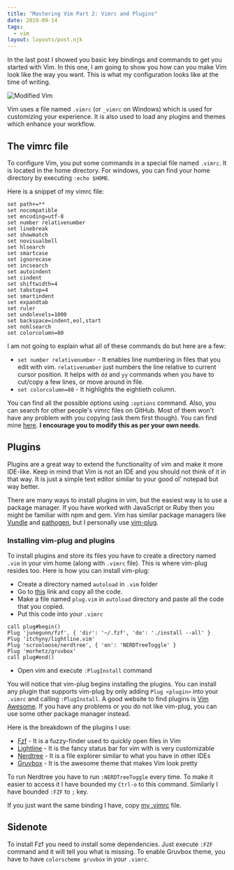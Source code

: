 ```yaml
---
title: "Mastering Vim Part 2: Vimrc and Plugins"
date: 2019-09-14
tags:
  - vim
layout: layouts/post.njk
---
```


In the last post I showed you basic key bindings and commands to get you started with Vim. In this one, I am going to show you how can you make Vim look like the way you want. This is what my configuration looks like at the time of writing.

![Modified Vim](/img/vim-modified.png "Modified Vim")

Vim uses a file named `.vimrc` (or `_vimrc` on Windows) which is used for customizing your experience. It is also used to load any plugins and themes which enhance your workflow.

## The vimrc file

To configure Vim, you put some commands in a special file named `.vimrc`. It is located in the home directory. For windows, you can find your home directory by executing `:echo $HOME`.

Here is a snippet of my vimrc file:

```text
set path+=**
set nocompatible
set encoding=utf-8
set number relativenumber
set linebreak
set showmatch
set novisualbell
set hlsearch
set smartcase
set ignorecase
set incsearch
set autoindent
set cindent
set shiftwidth=4
set tabstop=4
set smartindent
set expandtab
set ruler
set undolevels=1000
set backspace=indent,eol,start
set nohlsearch
set colorcolumn=80
```

I am not going to explain what all of these commands do but here are a few:

- `set number relativenumber` - It enables line numbering in files that you edit with vim. `relativenumber` just numbers the line relative to current cursor position. It helps with `dd` and `yy` commands when you have to cut/copy a few lines, or move around in file.
- `set colorcolumn=80` - It highlights the eightieth column.

You can find all the possible options using `:options` command. Also, you can search for other people's vimrc files on GitHub. Most of them won't have any problem with you copying (ask them first though). You can find mine [here](https://github.com/aditya-azad/configs/). **I encourage you to modify this as per your own needs**.

## Plugins

Plugins are a great way to extend the functionality of vim and make it more IDE-like. Keep in mind that Vim is not an IDE and you should not think of it in that way. It is just a simple text editor similar to your good ol' notepad but way better.

There are many ways to install plugins in vim, but the easiest way is to use a package manager. If you have worked with JavaScript or Ruby then you might be familiar with npm and gem. Vim has similar package managers like [Vundle](https://github.com/VundleVim/Vundle.vim) and [pathogen](https://github.com/tpope/vim-pathogen), but I personally use [vim-plug](https://github.com/junegunn/vim-plug).

### Installing vim-plug and plugins

To install plugins and store its files you have to create a directory named `.vim` in your vim home (along with `.vimrc` file). This is where vim-plug resides too. Here is how you can install vim-plug:

- Create a directory named `autoload` in `.vim` folder
- Go to [this](https://raw.githubusercontent.com/junegunn/vim-plug/master/plug.vim) link and copy all the code.
- Make a file named `plug.vim` in `autoload` directory and paste all the code that you copied.
- Put this code into your `.vimrc`

```text
call plug#begin()
Plug 'junegunn/fzf', { 'dir': '~/.fzf', 'do': './install --all' }
Plug 'itchyny/lightline.vim'
Plug 'scrooloose/nerdtree', { 'on': 'NERDTreeToggle' }
Plug 'morhetz/gruvbox'
call plug#end()
```

- Open vim and execute `:PlugInstall` command

You will notice that vim-plug begins installing the plugins. You can install any plugin that supports vim-plug by only adding `Plug <plugin>` into your `.vimrc` and calling `:PlugInstall`. A good website to find plugins is [Vim Awesome](https://vimawesome.com/). If you have any problems or you do not like vim-plug, you can use some other package manager instead.

Here is the breakdown of the plugins I use:

- [Fzf](https://github.com/junegunn/fzf) - It is a fuzzy-finder used to quickly open files in Vim
- [Lightline](https://github.com/itchyny/lightline.vim) - It is the fancy status bar for vim with is very customizable
- [Nerdtree](https://github.com/scrooloose/nerdtree) - It is a file explorer similar to what you have in other IDEs
- [Gruvbox](https://github.com/morhetz/gruvbox) - It is the awesome theme that makes Vim look pretty

To run Nerdtree you have to run `:NERDTreeToggle` every time. To make it easier to access it I have bounded my `Ctrl-o` to this command. Similarly I have bounded `:FZF` to `;` key.

If you just want the same binding I have, copy [my .vimrc](https://github.com/aditya-azad/configs) file.

## Sidenote

To install Fzf you need to install some dependencies. Just execute `:FZF` command and it will tell you what is missing. To enable Gruvbox theme, you have to have `colorscheme gruvbox` in your `.vimrc`.
